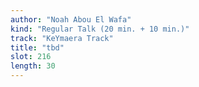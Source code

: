 ```yaml
---
author: "Noah Abou El Wafa"
kind: "Regular Talk (20 min. + 10 min.)"
track: "KeYmaera Track"
title: "tbd"
slot: 216
length: 30 
---
```


